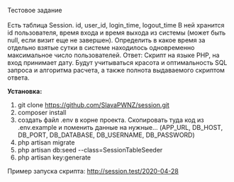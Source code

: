Тестовое задание<br><br>
Есть таблица Session. 
id, user_id, login_time, logout_time
В ней хранится id пользователя, время входа и время выхода из системы (может быть null, если визит еще не завершен). Определить в какое время за отдельно взятые сутки в системе находилось одновременно максимальное число пользователей. 
Ответ: Скрипт на языке PHP, на вход принимает дату. Будут учитываться красота и оптимальность  SQL запроса и алгоритма расчета, а также полнота выдаваемого скриптом ответа.<br>


**Установка:**

1) git clone https://github.com/SlavaPWNZ/session.git
2) composer install
3) создать файл .env в корне проекта. Скопировать туда 
код из .env.example и поменить данные на нужные... 
(APP_URL, DB_HOST, DB_PORT, DB_DATABASE, DB_USERNAME, DB_PASSWORD)
4) php artisan migrate
5) php artisan db:seed --class=SessionTableSeeder
6) php artisan key:generate

Пример запуска скрипта:
http://session.test/2020-04-28
